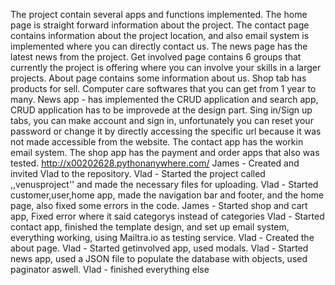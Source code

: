 The project contain several apps and functions implemented.
The home page is straight forward information about the project.
The contact page contains information about the project location, and also email system is implemented where you can directly contact us.
The news page has the latest news from the project.
Get involved page contains 6 groups that currently the project is offering where you can involve your skills in a larger projects.
About page contains some information about us.
Shop tab has products for sell. Computer care softwares that you can get from 1 year to many.
News app - has implemented the CRUD application and search app, CRUD application has to be improvede at the design part.
Sing in/Sign up tabs, you can make account and sign in, unfortunately you can reset your password or change it by directly accessing the specific url because it was not made accessible from the website.
The contact app has the workin email system.
The shop app has the payment and order apps that also was tested.
http://x00202628.pythonanywhere.com/
James - Created and invited Vlad to the repository.
Vlad - Started the project called ,,venusproject'' and made the necessary files for uploading.
Vlad - Started customer,user,home app, made the navigation bar and footer, and the home page, also fixed some errors in the code.
James -  Started shop and cart app, Fixed error where it said categorys instead of categories
Vlad - Started contact app, finished the template design, and set up email system, everything working, using Mailtra.io as testing service. 
Vlad - Created the about page.
Vlad - Started getinvolved app, used modals.
Vlad - Started news app, used a JSON file to populate the database with objects, used paginator aswell.
Vlad - finished everything else
